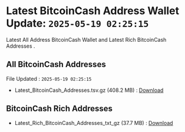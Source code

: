 # Latest BitcoinCash Address Wallet Update: `2025-05-19 02:25:15`

Latest All Address BitcoinCash Wallet and Latest Rich BitcoinCash Addresses .

## All BitcoinCash Addresses

File Updated : `2025-05-19 02:25:15`

- Latest_BitcoinCash_Addresses.tsv.gz (408.2 MB) : [Download](https://github.com/Pymmdrza/Rich-Address-Wallet/releases/tag/BitcoinCash)

## BitcoinCash Rich Addresses

- Latest_Rich_BitcoinCash_Addresses_txt_gz (37.7 MB) : [Download](https://github.com/Pymmdrza/Rich-Address-Wallet/releases/tag/BitcoinCash)
